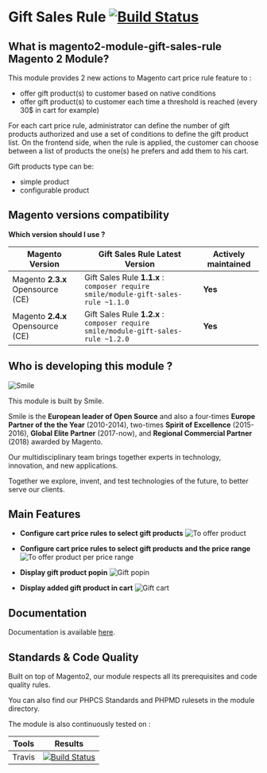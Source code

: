 Gift Sales Rule [![Build Status](https://travis-ci.org/Smile-SA/magento2-module-gift-sales-rule.svg?branch=master)](https://travis-ci.org/Smile-SA/magento2-module-gift-sales-rule)
=====================================

## What is magento2-module-gift-sales-rule Magento 2 Module?

This module provides 2 new actions to Magento cart price rule feature to :
* offer gift product(s) to customer based on native conditions
* offer gift product(s) to customer each time a threshold is reached (every 30$ in cart for example)

For each cart price rule, administrator can define the number of gift products authorized and use a set of conditions to define the gift product list. 
On the frontend side, when the rule is applied, the customer can choose between a list of products the one(s) he prefers and add them to his cart. 

Gift products type can be:
* simple product
* configurable product

## Magento versions compatibility

**Which version should I use ?**

Magento Version                   | Gift Sales Rule Latest Version                                          | Actively maintained
----------------------------------|----------------------------------------------------------------------|---
Magento **2.3.x** Opensource (CE) | Gift Sales Rule **1.1.x** : ```composer require smile/module-gift-sales-rule ~1.1.0``` | **Yes**
Magento **2.4.x** Opensource (CE) | Gift Sales Rule **1.2.x** : ```composer require smile/module-gift-sales-rule ~1.2.0``` | **Yes**

## Who is developing this module ? 

![Smile](doc/static/smile.png)

This module is built by Smile. 

Smile is the **European leader of Open Source** and also a four-times **Europe Partner of the the Year** (2010-2014), two-times **Spirit of Excellence** (2015-2016), **Global Elite Partner** (2017-now), and **Regional Commercial Partner** (2018) awarded by Magento.

Our multidisciplinary team brings together experts in technology, innovation, and new applications.

Together we explore, invent, and test technologies of the future, to better serve our clients.

## Main Features

* **Configure cart price rules to select gift products**
![To offer product](doc/static/to_offer_product.png)

* **Configure cart price rules to select gift products and the price range**
![To offer product per price range](doc/static/to_offer_product_per_price_range.png)

* **Display gift product popin**
![Gift popin](doc/static/gift_popin.png)

* **Display added gift product in cart**
![Gift cart](doc/static/gift_cart.png)

## Documentation

Documentation is available [here](https://github.com/Smile-SA/magento2-module-gift-sales-rule/wiki).

## Standards & Code Quality

Built on top of Magento2, our module respects all its prerequisites and code quality rules.

You can also find our PHPCS Standards and PHPMD rulesets in the module directory.

The module is also continuously tested on :

Tools                           | Results
------------------------------- |------------
Travis                          | [![Build Status](https://travis-ci.org/Smile-SA/magento2-module-gift-sales-rule.svg?branch=master)](https://travis-ci.org/Smile-SA/magento2-module-gift-sales-rule)
